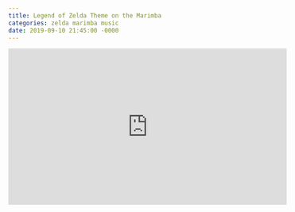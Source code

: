 ```yaml
---
title: Legend of Zelda Theme on the Marimba
categories: zelda marimba music
date: 2019-09-10 21:45:00 -0000
---
```

<div><iframe width="560" height="315" src="https://www.youtube-nocookie.com/embed/qYtrnr4chfU" frameborder="0" allow="accelerometer; autoplay; encrypted-media; gyroscope; picture-in-picture" allowfullscreen></iframe></div>
